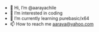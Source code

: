 - 👋 Hi, I’m @aarayachile
- 👀 I’m interested in coding
- 🌱 I’m currently learning purebasic/x64
- 📫 How to reach me aaraya@yahoo.com

<!---
aarayachile/aarayachile is a ✨ special ✨ repository because its `README.md` (this file) appears on your GitHub profile.
You can click the Preview link to take a look at your changes.
--->
